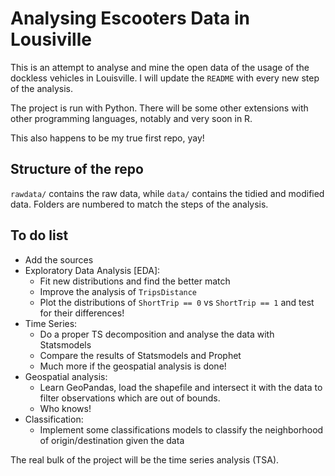 # Analysing Escooters Data in Lousiville

This is an attempt to analyse and mine the open data of the usage of the dockless vehicles in Louisville. I will update the `README` with every new step of the analysis.

The project is run with Python. There will be some other extensions with other programming languages, notably and very soon in R.

This also happens to be my true first repo, yay!

## Structure of the repo

`rawdata/` contains the raw data, while `data/` contains the tidied and modified data. Folders are numbered to match the steps of the analysis.

## To do list

- Add the sources
- Exploratory Data Analysis [EDA]:
    - Fit new distributions and find the better match
    - Improve the analysis of `TripsDistance`
    - Plot the distributions of `ShortTrip == 0` vs `ShortTrip == 1` and test for their differences!
- Time Series:
    - Do a proper TS decomposition and analyse the data with Statsmodels
    - Compare the results of Statsmodels and Prophet
    - Much more if the geospatial analysis is done!
- Geospatial analysis:
    - Learn GeoPandas, load the shapefile and intersect it with the data to filter observations which are out of bounds.
    - Who knows!
- Classification:
    - Implement some classifications models to classify the neighborhood of origin/destination given the data

The real bulk of the project will be the time series analysis (TSA).
